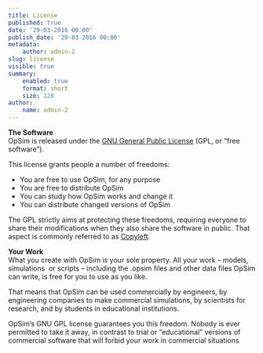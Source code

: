 ```yaml
---
title: License
published: true
date: '29-03-2016 00:00'
publish_date: '29-03-2016 00:00'
metadata:
    author: admin-2
slug: license
visible: true
summary:
    enabled: true
    format: short
    size: 128
author:
    name: admin-2
---
```


**The Software**  
 OpSim is released under the [GNU General Public License](http://www.gnu.org/copyleft/gpl.html) (GPL, or “free software”).

This license grants people a number of freedoms:

- You are free to use OpSim, for any purpose
- You are free to distribute OpSim
- You can study how OpSim works and change it
- You can distribute changed versions of OpSim

The GPL strictly aims at protecting these freedoms, requiring everyone to share their modifications when they also share the software in public. That aspect is commonly referred to as [Copyleft](http://en.wikipedia.org/wiki/Copyleft).

**Your Work**  
 What you create with OpSim is your sole property. All your work – models, simulations  or scripts – including the .opsim files and other data files OpSim can write, is free for you to use as you like.

That means that OpSim can be used commercially by engineers, by engineering companies to make commercial simulations, by scientists for research, and by students in educational institutions.

OpSim’s GNU GPL license guarantees you this freedom. Nobody is ever permitted to take it away, in contrast to trial or “educational” versions of commercial software that will forbid your work in commercial situations